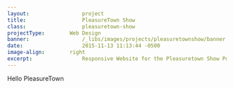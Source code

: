 ```yaml
---
layout: 				project
title:  				PleasureTown Show
class:					pleasuretown-show
projectType: 		Web Design
banner: 				/_libs/images/projects/pleasuretownshow/banner.jpg
date:   				2015-11-13 11:13:44 -0500
image-align: 		right
excerpt:				Responsive Website for the Pleasuretown Show Podcast.
---
```


Hello PleasureTown